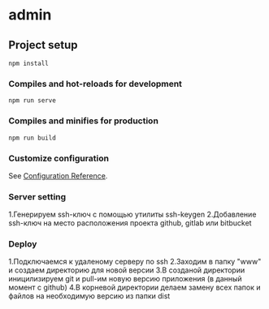 # admin

## Project setup
```
npm install
```

### Compiles and hot-reloads for development
```
npm run serve
```

### Compiles and minifies for production
```
npm run build
```

### Customize configuration
See [Configuration Reference](https://cli.vuejs.org/config/).


### Server setting

1.Генерируем ssh-ключ с помощью утилиты ssh-keygen
2.Добавление ssh-ключ на место расположения проекта github, gitlab  или bitbucket

### Deploy

1.Подключаемся к удаленому серверу по ssh 
2.Заходим в папку "www" и создаем директорию для новой версии
3.В созданой директории иницилизируем git и pull-им новую версию приложения (в данный момент с github)
4.В корневой директории делаем замену всех папок и файлов на необходимую версию из папки dist




